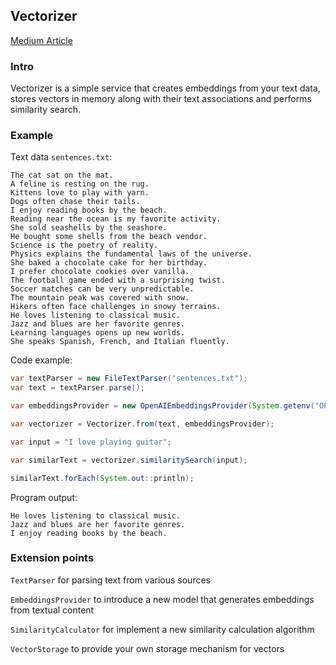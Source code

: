 ## Vectorizer

[Medium Article](https://medium.com/@aleksgladun4/implementing-vector-similarity-search-engine-ee626b84bc5)

### Intro
Vectorizer is a simple service that creates embeddings from your text data, stores vectors in memory along with their text associations and performs similarity search. 

### Example
Text data `sentences.txt`:
```
The cat sat on the mat.
A feline is resting on the rug.
Kittens love to play with yarn.
Dogs often chase their tails.
I enjoy reading books by the beach.
Reading near the ocean is my favorite activity.
She sold seashells by the seashore.
He bought some shells from the beach vendor.
Science is the poetry of reality.
Physics explains the fundamental laws of the universe.
She baked a chocolate cake for her birthday.
I prefer chocolate cookies over vanilla.
The football game ended with a surprising twist.
Soccer matches can be very unpredictable.
The mountain peak was covered with snow.
Hikers often face challenges in snowy terrains.
He loves listening to classical music.
Jazz and blues are her favorite genres.
Learning languages opens up new worlds.
She speaks Spanish, French, and Italian fluently.
```
Code example:
```java
var textParser = new FileTextParser("sentences.txt");
var text = textParser.parse();

var embeddingsProvider = new OpenAIEmbeddingsProvider(System.getenv("OPEN_API_KEY"), "text-embedding-ada-002");

var vectorizer = Vectorizer.from(text, embeddingsProvider);

var input = "I love playing guitar";

var similarText = vectorizer.similaritySearch(input);

similarText.forEach(System.out::println);
```
Program output:
```
He loves listening to classical music.
Jazz and blues are her favorite genres.
I enjoy reading books by the beach.
```
### Extension points
`TextParser` for parsing text from various sources

`EmbeddingsProvider`  to introduce a new model that generates embeddings from textual content

`SimilarityCalculator` for implement a new similarity calculation algorithm

`VectorStorage` to provide your own storage mechanism for vectors

